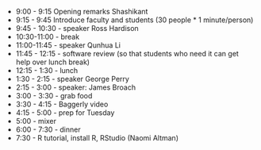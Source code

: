 * 9:00 - 9:15 Opening remarks Shashikant
* 9:15 - 9:45 Introduce faculty and students (30 people * 1 minute/person)
* 9:45 - 10:30 - speaker Ross Hardison
* 10:30-11:00 - break
* 11:00-11:45 - speaker Qunhua Li
* 11:45 - 12:15 - software review (so that students who need it can get help over lunch break)
* 12:15 - 1:30 - lunch
* 1:30 - 2:15 - speaker George Perry
* 2:15 - 3:00 - speaker: James Broach
* 3:00 - 3:30 - grab food
* 3:30 - 4:15 - Baggerly video
* 4:15 - 5:00 - prep for Tuesday
* 5:00 - mixer
* 6:00 - 7:30 - dinner
* 7:30 - R tutorial, install R, RStudio (Naomi Altman)
